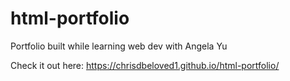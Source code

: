 # html-portfolio
Portfolio built while learning web dev with Angela Yu

Check it out here: https://chrisdbeloved1.github.io/html-portfolio/
